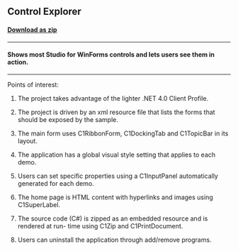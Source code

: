 ## Control Explorer
#### [Download as zip](https://minhaskamal.github.io/DownGit/#/home?url=https://github.com/GrapeCity/ComponentOne-WinForms-Samples/tree/master/NetFramework\WinForms\CS\ControlExplorerOld)
____
#### Shows most Studio for WinForms controls and lets users see them in action.
____
Points of interest: 

1) The project takes advantage of the lighter .NET 4.0 Client Profile. 

2) The project is driven by an xml resource file that lists the forms that should be exposed by the sample. 

3) The main form uses C1RibbonForm, C1DockingTab and C1TopicBar in its layout. 

4) The application has a global visual style setting that applies to each demo. 

5) Users can set specific properties using a C1InputPanel automatically generated for each demo. 

6) The home page is HTML content with hyperlinks and images using C1SuperLabel. 

7) The source code (C#) is zipped as an embedded resource and is rendered at run- time using C1Zip and C1PrintDocument. 

8) Users can uninstall the application through add/remove programs. 